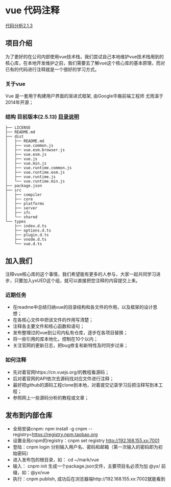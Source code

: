 # vue 代码注释

[代码分析2.1.3](vue-learn.md)
## 项目介绍
为了更好的在公司内部使用vue技术栈，我们尝试自己本地维护vue技术栈用到的核心库，在本地开发维护之前，我们需要去了解vue这个核心库的基本原理，而对已有的代码进行注释就是一个很好的学习方式。

### 关于vue
Vue 是一套用于构建用户界面的渐进式框架, 由Google华裔前端工程师 尤雨溪于2014年开源；

### 结构 目前版本(2.5.13) [目录说明](https://github.com/vuejs/vue/blob/dev/.github/CONTRIBUTING.md#development-setup)

```
├── LICENSE
├── README.md
├── dist
│   ├── README.md
│   ├── vue.common.js
│   ├── vue.esm.browser.js
│   ├── vue.esm.js
│   ├── vue.js
│   ├── vue.min.js
│   ├── vue.runtime.common.js
│   ├── vue.runtime.esm.js
│   ├── vue.runtime.js
│   └── vue.runtime.min.js
├── package.json
├── src
│   ├── compiler
│   ├── core
│   ├── platforms
│   ├── server
│   ├── sfc
│   └── shared
└── types
    ├── index.d.ts
    ├── options.d.ts
    ├── plugin.d.ts
    ├── vnode.d.ts
    └── vue.d.ts
```

## 加入我们
注释vue核心库的这个事情，我们希望能有更多的人参与，大家一起共同学习进步，只要加入yxUED这个组，就可以直接把您注释的内容提交上来。

### 近期任务
- 在readme中总结归纳vue的目录结构和各文件的作用，以及框架的设计思想；
- 在各核心文件中把该文件的作用写清楚；
- 注释各主要文件和核心函数和语句；
- 发布整理过的vue到公司内私有仓库，逐步在各项目替换；
- 将一些引用的库本地化，控制在10个以内；
- 关注官网的更新日志，把bug修复和新特性及时同步过来；

### 如何注释
- 先对着官网https://cn.vuejs.org/的教程看源码；
- 后对着官网的API依次去源码找对应文件进行注释；
- 最好把github的源码工程clone到本地，对着提交记录学习后把注释写到本工程；
- 参照网上一些源码分析的教程或文章；

## 发布到内部仓库
- 全局安装cnpm: npm install -g cnpm --registry=https://registry.npm.taobao.org
- 设置全局cnpm的registry：cnpm set registry http://192.168.155.xx:7001
- 登陆：cnpm login 分别输入用户名、密码和邮箱（第一次输入的密码即为初始密码）
- 进入发布包的根目录，如： cd ~/mark/vue
- 输入： cnpm init 生成一个package.json文件，主要项目名必须为加 @yx/ 前缀，如：@yx/vue
- 执行：cnpm publish, 成功后在浏览器端http://192.168.155.xx:7002就能看到
